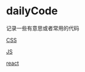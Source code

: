 # dailyCode

记录一些有意思或者常用的代码

[CSS](https://github.com/Singz72/dailyCode/blob/master/CSS.md)

[JS](https://github.com/Singz72/dailyCode/blob/master/JS.md)

[react](https://github.com/Singz72/dailyCode/tree/master/react)
